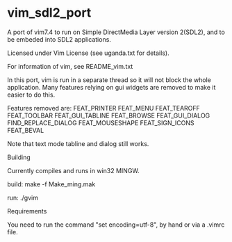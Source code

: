 # vim_sdl2_port
A port of vim7.4 to run on Simple DirectMedia Layer version 2(SDL2), and to be
embeded into SDL2 applications.

Licensed under Vim License (see uganda.txt for details).

For information of vim, see README_vim.txt

In this port, vim is run in a separate thread so it will not block the whole 
application. Many features relying on gui widgets are removed to make it easier
to do this.

Features removed are:
    FEAT_PRINTER
    FEAT_MENU
    FEAT_TEAROFF
    FEAT_TOOLBAR
    FEAT_GUI_TABLINE
    FEAT_BROWSE
    FEAT_GUI_DIALOG
    FIND_REPLACE_DIALOG
    FEAT_MOUSESHAPE
    FEAT_SIGN_ICONS
    FEAT_BEVAL

Note that text mode tabline and dialog still works.

Building

Currently compiles and runs in win32 MINGW.

build:
  make -f Make_ming.mak

run:
  ./gvim

Requirements

You need to run the command "set encoding=utf-8", by hand or via a .vimrc file.

